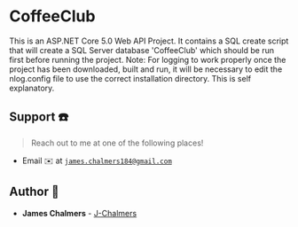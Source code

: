 # CoffeeClub
This is an ASP.NET Core 5.0 Web API Project.
It contains a SQL create script that will create a SQL Server database 'CoffeeClub' which should be run first before running the project.
Note: For logging to work properly once the project has been downloaded, built and run, it will be necessary to edit the nlog.config file
to use the correct installation directory. This is self explanatory.

## Support :telephone:

> Reach out to me at one of the following places!

- Email :envelope: at <a href="mailto:james.chalmers184@gmail.com" target="_blank">`james.chalmers184@gmail.com`</a>


## Author :boy:

* **James Chalmers** - [J-Chalmers](https://github.com/jc184)
